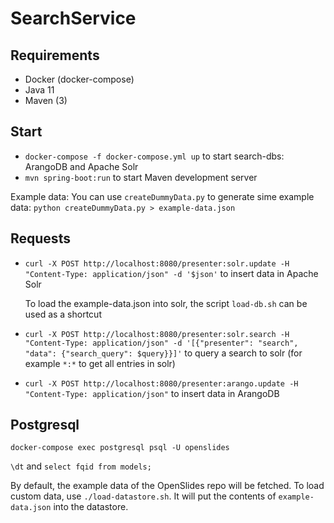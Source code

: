 # SearchService

## Requirements

- Docker (docker-compose)
- Java 11
- Maven (3)

## Start

- `docker-compose -f docker-compose.yml up` to start search-dbs: ArangoDB and Apache Solr
- `mvn spring-boot:run` to start Maven development server

Example data: You can use `createDummyData.py` to generate sime example data: `python createDummyData.py > example-data.json`

## Requests

- `curl -X POST http://localhost:8080/presenter:solr.update -H "Content-Type: application/json" -d '$json'` to insert data in Apache Solr

  To load the example-data.json into solr, the script `load-db.sh` can be used as a shortcut
- `curl -X POST http://localhost:8080/presenter:solr.search -H "Content-Type: application/json" -d '[{"presenter": "search", "data": {"search_query": $query}}]'` to query a search to solr (for example `*:*` to get all entries in solr)
- `curl -X POST http://localhost:8080/presenter:arango.update -H "Content-Type: application/json"` to insert data in ArangoDB

## Postgresql

`docker-compose exec postgresql psql -U openslides`

`\dt` and `select fqid from models;`

By default, the example data of the OpenSlides repo will be fetched. To load custom data, use `./load-datastore.sh`. It will put the contents of `example-data.json` into the datastore.

